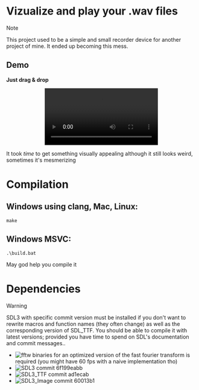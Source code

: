 # Vizualize and play your .wav files 
> [!NOTE]
> This project used to be a simple and small recorder device for another project of mine. It ended up becoming this mess.
## Demo
**Just drag & drop**
<div align="center">
<video src="https://github.com/user-attachments/assets/c7890901-9072-430c-94c9-ab943e43a1a8"></video><br>
</div>

It took *time* to get something visually appealing although it still looks weird, sometimes it's mesmerizing

# Compilation
## Windows using clang, Mac, Linux:
    make
## Windows MSVC:
    .\build.bat
May god help you compile it

# Dependencies
> [!WARNING]
> SDL3 with specific commit version must be installed if you don't want to rewrite macros and function names (they often change) as well as the corresponding version of SDL_TTF.
You should be able to compile it with latest versions; provided you have time to spend on SDL's documentation and commit messages..

- ![fftw](https://www.fftw.org/) binaries for an optimized version of the fast fourier transform is required (you might have 60 fps with a naive implementation tho)
- ![SDL3](https://github.com/libsdl-org/SDL/tree/6f199eabb) commit 6f199eabb
- ![SDL3_TTF](https://github.com/libsdl-org/SDL_ttf/tree/ad1ecab) commit ad1ecab
- ![SDL3_Image](https://github.com/libsdl-org/SDL_Image/tree/60013b1) commit 60013b1
